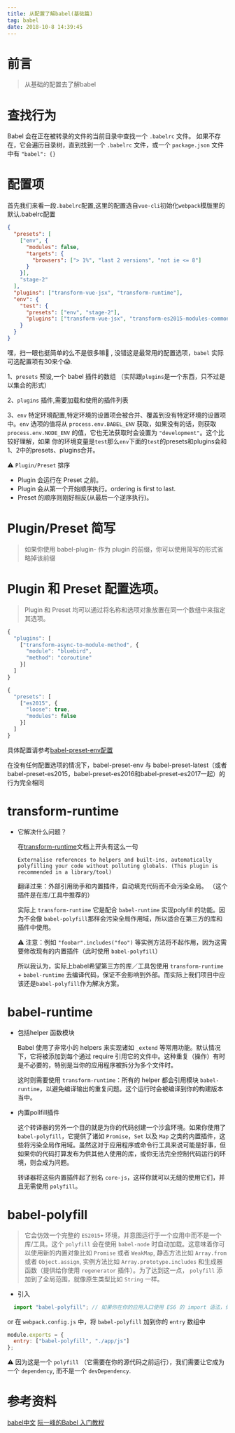 ```yaml
---
title: 从配置了解babel(基础篇)
tag: babel
date: 2018-10-8 14:39:45
---
```


# 前言
> 从基础的配置去了解babel

# 查找行为

Babel 会在正在被转录的文件的当前目录中查找一个 `.babelrc` 文件。 如果不存在，它会遍历目录树，直到找到一个 `.babelrc` 文件，或一个 `package.json` 文件中有 `"babel": {}`

# 配置项

首先我们来看一段`.babelrc`配置,这里的配置选自`vue-cli`初始化`webpack`模版里的默认.babelrc配置

```json
{
  "presets": [
    ["env", {
      "modules": false,
      "targets": {
        "browsers": ["> 1%", "last 2 versions", "not ie <= 8"]
      }
    }],
    "stage-2"
  ],
  "plugins": ["transform-vue-jsx", "transform-runtime"],
  "env": {
    "test": {
      "presets": ["env", "stage-2"],
      "plugins": ["transform-vue-jsx", "transform-es2015-modules-commonjs", "dynamic-import-node"]
    }
  }
}
```

嘿，扫一眼也挺简单的么不是很多嘛😬 , 没错这是最常用的配置选项，`babel` 实际可选配置项有30来个😱.

1、`presets` 预设,一个 babel 插件的数组 （实际跟`plugins`是一个东西，只不过是以集合的形式）

2、`plugins` 插件,需要加载和使用的插件列表

3、`env` 特定环境配置,特定环境的设置项会被合并、覆盖到没有特定环境的设置项中。`env` 选项的值将从 `process.env.BABEL_ENV` 获取，如果没有的话，则获取 `process.env.NODE_ENV` 的值，它也无法获取时会设置为 `"development"`。这个比较好理解，如果 你的环境变量是`test`那么`env`下面的`test`的presets和plugins会和1、2中的presets、plugins合并。


⚠️ `Plugin/Preset` 排序
  - Plugin 会运行在 Preset 之前。
  - Plugin 会从第一个开始顺序执行。ordering is first to last.
  - Preset 的顺序则刚好相反(从最后一个逆序执行)。

# Plugin/Preset 简写

> 如果你使用 babel-plugin- 作为 plugin 的前缀，你可以使用简写的形式省略掉该前缀

# Plugin 和 Preset 配置选项。

> Plugin 和 Preset 均可以通过将名称和选项对象放置在同一个数组中来指定其选项。

  ```js
  {
    "plugins": [
      ["transform-async-to-module-method", {
        "module": "bluebird",
        "method": "coroutine"
      }]
    ]
  }
  ```
  ```js
  {
    "presets": [
      ["es2015", {
        "loose": true,
        "modules": false
      }]
    ]
  }
  ```
具体配置请参考[babel-preset-env配置](https://babeljs.cn/docs/plugins/preset-env/#%E9%80%89%E9%A1%B9)

在没有任何配置选项的情况下，babel-preset-env 与 babel-preset-latest（或者babel-preset-es2015，babel-preset-es2016和babel-preset-es2017一起）的行为完全相同

# transform-runtime
  - 它解决什么问题？

    在[transform-runtime](https://github.com/babel/babel/tree/a10c91790f890d55396c7517aa3dc3f0b8f8aebc/packages/babel-plugin-transform-runtime)文档上开头有这么一句
    
    `Externalise references to helpers and built-ins, automatically polyfilling your code without polluting globals. (This plugin is recommended in a library/tool)`

    翻译过来：外部引用助手和内置插件，自动填充代码而不会污染全局。 （这个插件是在库/工具中推荐的）
    
    实际上 `transform-runtime` 它是配合 `babel-runtime` 实现polyfill 的功能。因为不会像 `babel-polyfill`那样会污染全局作用域，所以适合在第三方的库和插件中使用。
 
    ⚠️ 注意：例如 `"foobar".includes("foo")` 等实例方法将不起作用，因为这需要修改现有的内置插件（此时使用 `babel-polyfill`）

    所以我认为，实际上babel希望第三方的库／工具包使用 `transform-runtime` + `babel-runtime` 去编译代码，保证不会影响到外部。而实际上我们项目中应该还是`babel-polyfill`作为解决方案。

# babel-runtime
  
  - 包括helper 函数模块
    
    Babel 使用了非常小的 helpers 来实现诸如 `_extend` 等常用功能。默认情况下，它将被添加到每个通过 require 引用它的文件中。这种重复（操作）有时是不必要的，特别是当你的应用程序被拆分为多个文件时。

    这时则需要使用 `transform-runtime`：所有的 helper 都会引用模块 `babel-runtime`，以避免编译输出的重复问题。这个运行时会被编译到你的构建版本当中。

  - 内置pollfill插件

    这个转译器的另外一个目的就是为你的代码创建一个沙盒环境。如果你使用了 `babel-polyfill`，它提供了诸如 `Promise`，`Set` 以及 `Map` 之类的内置插件，这些将污染全局作用域。虽然这对于应用程序或命令行工具来说可能是好事，但如果你的代码打算发布为供其他人使用的库，或你无法完全控制代码运行的环境，则会成为问题。

    转译器将这些内置插件起了别名 `core-js`，这样你就可以无缝的使用它们，并且无需使用 `polyfill`。

# babel-polyfill  
  > 它会仿效一个完整的 `ES2015+` 环境，并意图运行于一个应用中而不是一个库/工具。这个 `polyfill` 会在使用 `babel-node` 时自动加载。这意味着你可以使用新的内置对象比如 `Promise` 或者 `WeakMap`, 静态方法比如 `Array.from` 或者 `Object.assign`, 实例方法比如 `Array.prototype.includes` 和生成器函数（提供给你使用 `regenerator` 插件）。为了达到这一点， `polyfill` 添加到了全局范围，就像原生类型比如 `String` 一样。

  - 引入

  ```js
    import "babel-polyfill"; // 如果你在你的应用入口使用 ES6 的 import 语法，你需要在入口顶部通过 import 将 polyfill 引入，以确保它能够最先加载：
  ```
  or 在 `webpack.config.js` 中，将 `babel-polyfill` 加到你的 `entry` 数组中
  ```js
  module.exports = {
    entry: ["babel-polyfill", "./app/js"]
  };
  ```

 ⚠️ 因为这是一个 `polyfill` （它需要在你的源代码之前运行），我们需要让它成为一个 `dependency`, 而不是一个 `devDependency`.
# 参考资料

[babel中文](https://babeljs.cn/)
[阮一峰的Babel 入门教程](http://www.ruanyifeng.com/blog/2016/01/babel.html)